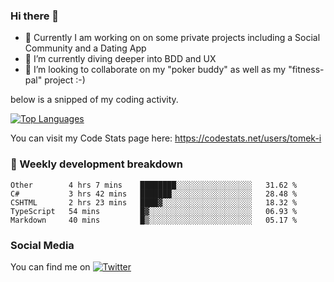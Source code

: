 ### Hi there 👋


- 🔭 Currently I am working on on some private projects including a Social Community and a Dating App
- 🌱 I’m currently diving deeper into BDD and UX
- 👯 I’m looking to collaborate on my "poker buddy" as well as my "fitness-pal" project :-)

below is a snipped of my coding activity.
<!--
**tomek-i/tomek-i** is a ✨ _special_ ✨ repository because its `README.md` (this file) appears on your GitHub profile.

Here are some ideas to get you started:

- 🔭 I’m currently working on ...
- 🌱 I’m currently learning ...
- 👯 I’m looking to collaborate on ...
- 🤔 I’m looking for help with ...
- 💬 Ask me about ...
- 📫 How to reach me: ...
- 😄 Pronouns: ...
- ⚡ Fun fact: ...
-->
[![Top Languages](https://github-readme-stats.vercel.app/api/top-langs/?username=tomek-i&layout=compact)](https://github.com/tomek-i)

You can visit my Code Stats page here: https://codestats.net/users/tomek-i

### 💬 Weekly development breakdown
<!--START_SECTION:waka-->
```text
Other        4 hrs 7 mins    ████████░░░░░░░░░░░░░░░░░   31.62 % 
C#           3 hrs 42 mins   ███████░░░░░░░░░░░░░░░░░░   28.48 % 
CSHTML       2 hrs 23 mins   ████▓░░░░░░░░░░░░░░░░░░░░   18.32 % 
TypeScript   54 mins         █▓░░░░░░░░░░░░░░░░░░░░░░░   06.93 % 
Markdown     40 mins         █▒░░░░░░░░░░░░░░░░░░░░░░░   05.17 % 
```
<!--END_SECTION:waka-->

<!-- Actual text -->

### Social Media
You can find me on [![Twitter][1.2]][1]

<!-- Icons -->

[1.2]: http://i.imgur.com/wWzX9uB.png 


<!-- Links to your social media accounts -->

[1]: https://twitter.com/tomek_i
